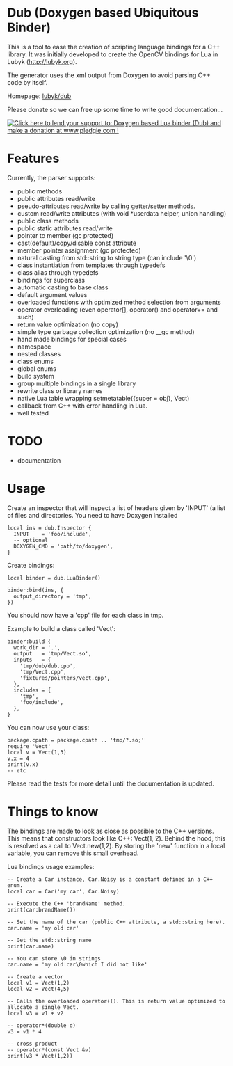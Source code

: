 # Dub (Doxygen based Ubiquitous Binder)

This is a tool to ease the creation of scripting language bindings for a C++ library.
It was initially developed to create the OpenCV bindings for Lua in Lubyk (http://lubyk.org).

The generator uses the xml output from Doxygen to avoid parsing C++ code by itself.

Homepage: [lubyk/dub](http://lubyk.org/en/project311.html)

Please donate so we can free up some time to write good documentation...

[![Click here to lend your support to: Doxygen based Lua binder (Dub) and make a donation at www.pledgie.com !](https://www.pledgie.com/campaigns/17041.png?skin_name=chrome)](http://www.pledgie.com/campaigns/17041)


# Features

Currently, the parser supports:

* public methods
* public attributes read/write
* pseudo-attributes read/write by calling getter/setter methods.
* custom read/write attributes (with void *userdata helper, union handling)
* public class methods
* public static attributes read/write
* pointer to member (gc protected)
* cast(default)/copy/disable const attribute
* member pointer assignment (gc protected)
* natural casting from std::string to string type (can include '\0')
* class instantiation from templates through typedefs
* class alias through typedefs
* bindings for superclass
* automatic casting to base class
* default argument values
* overloaded functions with optimized method selection from arguments
* operator overloading (even operator[], operator() and operator+= and such)
* return value optimization (no copy)
* simple type garbage collection optimization (no __gc method)
* hand made bindings for special cases
* namespace
* nested classes
* class enums
* global enums
* build system
* group multiple bindings in a single library
* rewrite class or library names
* native Lua table wrapping setmetatable({super = obj}, Vect)
* callback from C++ with error handling in Lua.
* well tested

# TODO

* documentation

# Usage

Create an inspector that will inspect a list of headers given by 'INPUT' (a list
of files and directories. You need to have Doxygen installed

    local ins = dub.Inspector {
      INPUT    = 'foo/include',
      -- optional
      DOXYGEN_CMD = 'path/to/doxygen',
    }
  
Create bindings:

    local binder = dub.LuaBinder()
  
    binder:bind(ins, {
      output_directory = 'tmp',
    })
    
You should now have a 'cpp' file for each class in tmp.

Example to build a class called 'Vect':

    binder:build {
      work_dir = '.',
      output   = 'tmp/Vect.so',
      inputs   = {
        'tmp/dub/dub.cpp',
        'tmp/Vect.cpp',
        'fixtures/pointers/vect.cpp',
      },
      includes = {
        'tmp',
        'foo/include',
      },
    }     

You can now use your class:

    package.cpath = package.cpath .. 'tmp/?.so;'
    require 'Vect'
    local v = Vect(1,3)
    v.x = 4
    print(v.x)
    -- etc

Please read the tests for more detail until the documentation is updated.

# Things to know

The bindings are made to look as close as possible to the C++ versions. This means that constructors look like C++: Vect(1, 2). Behind the hood, this is resolved as a call to Vect.new(1,2). By storing the 'new' function in a local variable, you can remove this small overhead.

Lua bindings usage examples:

    -- Create a Car instance, Car.Noisy is a constant defined in a C++ enum.
    local car = Car('my car', Car.Noisy)
  
    -- Execute the C++ 'brandName' method.
    print(car:brandName())
  
    -- Set the name of the car (public C++ attribute, a std::string here).
    car.name = 'my old car'
  
    -- Get the std::string name
    print(car.name)
  
    -- You can store \0 in strings
    car.name = 'my old car\0which I did not like'
  
    -- Create a vector
    local v1 = Vect(1,2)
    local v2 = Vect(4,5)
  
    -- Calls the overloaded operator+(). This is return value optimized to allocate a single Vect.
    local v3 = v1 + v2
  
    -- operator*(double d)
    v3 = v1 * 4
  
    -- cross product
    -- operator*(const Vect &v)
    print(v3 * Vect(1,2))


